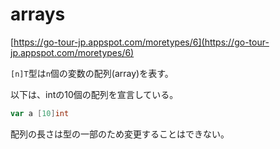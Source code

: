 # arrays

[https://go-tour-jp.appspot.com/moretypes/6](https://go-tour-jp.appspot.com/moretypes/6)

`[n]T`型は`n`個の変数の配列(array)を表す。

以下は、intの10個の配列を宣言している。

```go
var a [10]int
```

配列の長さは型の一部のため変更することはできない。
